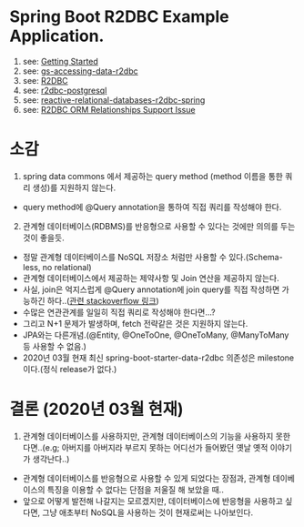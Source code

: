 # Spring Boot R2DBC Example Application.
1. see: [Getting Started](https://spring.io/guides/gs/accessing-data-r2dbc/)
2. see: [gs-accessing-data-r2dbc](https://github.com/spring-guides/gs-accessing-data-r2dbc)
3. see: [R2DBC](https://r2dbc.io/)
4. see: [r2dbc-postgresql](https://github.com/r2dbc/r2dbc-postgresql)
5. see: [reactive-relational-databases-r2dbc-spring](https://dimitr.im/reactive-relational-databases-r2dbc-spring)
6. see: [R2DBC ORM Relationships Support Issue](https://github.com/spring-projects/spring-data-r2dbc/issues/99)

# 소감
1. spring data commons 에서 제공하는 query method (method 이름을 통한 쿼리 생성)를 지원하지 않는다.
 - query method에 @Query annotation을 통하여 직접 쿼리를 작성해야 한다.
2. 관계형 데이터베이스(RDBMS)를 반응형으로 사용할 수 있다는 것에만 의의를 두는것이 좋을듯.
 - 정말 관계형 데이터베이스를 NoSQL 저장소 처럼만 사용할 수 있다.(Schema-less, no relational)
 - 관계형 데이터베이스에서 제공하는 제약사항 및 Join 연산을 제공하지 않는다.
  - 사실, join은 억지스럽게 @Query annotation에 join query를 직접 작성하면 가능하긴 하다..([관련 stackoverflow 링크](https://stackoverflow.com/questions/60145595/how-to-join-tables-in-r2dbc))
  - 수많은 연관관계를 일일히 직접 쿼리로 작성해야 한다면...?
  - 그리고 N+1 문제가 발생하며, fetch 전략같은 것은 지원하지 않는다.  
 - JPA와는 다른개념.(@Entity, @OneToOne, @OneToMany, @ManyToMany 등 사용할 수 없음.)
 - 2020년 03월 현재 최신 spring-boot-starter-data-r2dbc 의존성은 milestone 이다.(정식 release가 없다.) 

# 결론 (2020년 03월 현재)
1. 관계형 데이터베이스를 사용하지만, 관계형 데이터베이스의 기능을 사용하지 못한다면..(e.g; 아버지를 아버지라 부르지 못하는 어디선가 들어봤던 옛날 옛적 이야기가 생각난다..)
 - 관계형 데이터베이스를 반응형으로 사용할 수 있게 되었다는 장점과, 관계형 데이베이스의 특징을 이용할 수 없다는 단점을 저울질 해 보았을 때..
 - 앞으로 어떻게 발전해 나갈지는 모르겠지만, 데이터베이스에 반응형을 사용하고 싶다면, 그냥 애초부터 NoSQL을 사용하는 것이 현재로써는 나아보인다.
